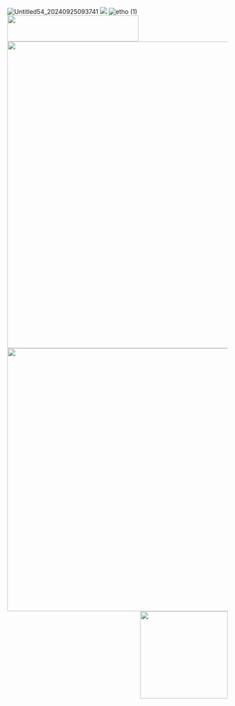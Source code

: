 ![Untitled54_20240925093741](https://github.com/user-attachments/assets/58de0f36-2dbc-4710-8d6f-cf00232e42a7)
[<img src="https://i.imgur.com/5uGebMw.png">](https://taurtls.straw.page)
<img align="left" width="300" height="60" src="https://i.imgur.com/9q7vLY1.gif">
<img align="right" width="628" height="702" src="https://i.imgur.com/UAzG2Jq.png">
![etho (1)](https://github.com/user-attachments/assets/b3c0639e-4300-4c3c-84a5-859ebf14f799)

<img align="left" width="528" height="602" src="https://i.imgur.com/qQnu5Uo.png">
<img align="right" width="200" height="200" src="https://i.imgur.com/zhICu0I.gif">
